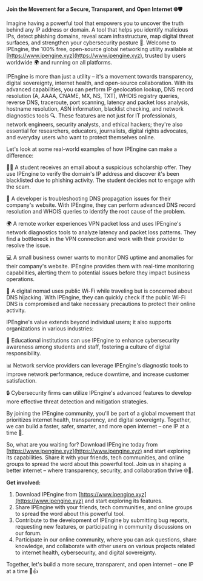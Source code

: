 **Join the Movement for a Secure, Transparent, and Open Internet 🌐🛡️**

Imagine having a powerful tool that empowers you to uncover the truth behind any IP address or domain. A tool that helps you identify malicious IPs, detect phishing domains, reveal scam infrastructure, map digital threat surfaces, and strengthen your cybersecurity posture 🔐. Welcome to IPEngine, the 100% free, open-source global networking utility available at [https://www.ipengine.xyz](https://www.ipengine.xyz), trusted by users worldwide 🌍 and running on all platforms.

IPEngine is more than just a utility – it's a movement towards transparency, digital sovereignty, internet health, and open-source collaboration. With its advanced capabilities, you can perform IP geolocation lookup, DNS record resolution (A, AAAA, CNAME, MX, NS, TXT), WHOIS registry queries, reverse DNS, traceroute, port scanning, latency and packet loss analysis, hostname resolution, ASN information, blacklist checking, and network diagnostics tools 🔍. These features are not just for IT professionals, network engineers, security analysts, and ethical hackers; they're also essential for researchers, educators, journalists, digital rights advocates, and everyday users who want to protect themselves online.

Let's look at some real-world examples of how IPEngine can make a difference:

👨‍🎓 A student receives an email about a suspicious scholarship offer. They use IPEngine to verify the domain's IP address and discover it's been blacklisted due to phishing activity. The student decides not to engage with the scam.

🔧 A developer is troubleshooting DNS propagation issues for their company's website. With IPEngine, they can perform advanced DNS record resolution and WHOIS queries to identify the root cause of the problem.

🌍 A remote worker experiences VPN packet loss and uses IPEngine's network diagnostics tools to analyze latency and packet loss patterns. They find a bottleneck in the VPN connection and work with their provider to resolve the issue.

💻 A small business owner wants to monitor DNS uptime and anomalies for their company's website. IPEngine provides them with real-time monitoring capabilities, alerting them to potential issues before they impact business operations.

🚀 A digital nomad uses public Wi-Fi while traveling but is concerned about DNS hijacking. With IPEngine, they can quickly check if the public Wi-Fi DNS is compromised and take necessary precautions to protect their online activity.

IPEngine's value extends beyond individual users; it also supports organizations in various industries:

💼 Educational institutions can use IPEngine to enhance cybersecurity awareness among students and staff, fostering a culture of digital responsibility.

📊 Network service providers can leverage IPEngine's diagnostic tools to improve network performance, reduce downtime, and increase customer satisfaction.

🔒 Cybersecurity firms can utilize IPEngine's advanced features to develop more effective threat detection and mitigation strategies.

By joining the IPEngine community, you'll be part of a global movement that prioritizes internet health, transparency, and digital sovereignty. Together, we can build a faster, safer, smarter, and more open internet – one IP at a time 🚀.

So, what are you waiting for? Download IPEngine today from [https://www.ipengine.xyz](https://www.ipengine.xyz) and start exploring its capabilities. Share it with your friends, tech communities, and online groups to spread the word about this powerful tool. Join us in shaping a better internet – where transparency, security, and collaboration thrive 🌐🔗.

**Get involved:**

1.  Download IPEngine from [https://www.ipengine.xyz](https://www.ipengine.xyz) and start exploring its features.
2.  Share IPEngine with your friends, tech communities, and online groups to spread the word about this powerful tool.
3.  Contribute to the development of IPEngine by submitting bug reports, requesting new features, or participating in community discussions on our forum.
4.  Participate in our online community, where you can ask questions, share knowledge, and collaborate with other users on various projects related to internet health, cybersecurity, and digital sovereignty.

Together, let's build a more secure, transparent, and open internet – one IP at a time 🚀👍